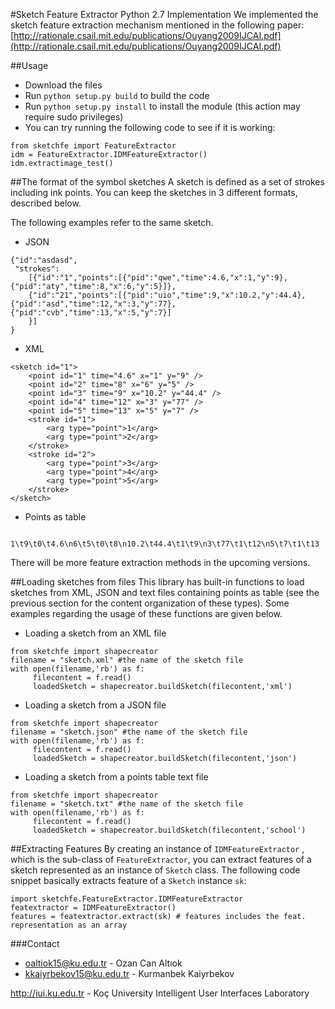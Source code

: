 #Sketch Feature Extractor Python 2.7 Implementation
We implemented the sketch feature extraction mechanism mentioned in the following paper:
[http://rationale.csail.mit.edu/publications/Ouyang2009IJCAI.pdf](http://rationale.csail.mit.edu/publications/Ouyang2009IJCAI.pdf)

##Usage
* Download the files
* Run ```python setup.py build``` to build the code
* Run ```python setup.py install``` to install the module (this action may require sudo privileges)
* You can try running the following code to see if it is working:

```
from sketchfe import FeatureExtractor
idm = FeatureExtractor.IDMFeatureExtractor()
idm.extractimage_test()
```

##The format of the symbol sketches
A sketch is defined as a set of strokes including ink points. You can keep the sketches in 3 different formats, described below.

The following examples refer to the same sketch.

* JSON
```
{"id":"asdasd",
 "strokes":
	[{"id":"1","points":[{"pid":"qwe","time":4.6,"x":1,"y":9},{"pid":"aty","time":8,"x":6,"y":5}]},
	{"id":"21","points":[{"pid":"uio","time":9,"x":10.2,"y":44.4},{"pid":"asd","time":12,"x":3,"y":77},{"pid":"cvb","time":13,"x":5,"y":7}]
	}]
}
```

* XML
```
<sketch id="1">
	<point id="1" time="4.6" x="1" y="9" />
	<point id="2" time="8" x="6" y="5" />
	<point id="3" time="9" x="10.2" y="44.4" />
	<point id="4" time="12" x="3" y="77" />
	<point id="5" time="13" x="5" y="7" />
	<stroke id="1">
		<arg type="point">1</arg>
		<arg type="point">2</arg>
	</stroke>
	<stroke id="2">
		<arg type="point">3</arg>
		<arg type="point">4</arg>
		<arg type="point">5</arg>
	</stroke>
</sketch>
```

* Points as table
```
    1\t9\t0\t4.6\n6\t5\t0\t8\n10.2\t44.4\t1\t9\n3\t77\t1\t12\n5\t7\t1\t13
```

There will be more feature extraction methods in the upcoming versions.

##Loading sketches from files
This library has built-in functions to load sketches from XML, JSON and text files containing points as table (see the previous section for the content organization of these types). Some examples regarding the usage of these functions are given below.

* Loading a sketch from an XML file
```
from sketchfe import shapecreator
filename = "sketch.xml" #the name of the sketch file
with open(filename,'rb') as f:
     filecontent = f.read()
     loadedSketch = shapecreator.buildSketch(filecontent,'xml')
```

* Loading a sketch from a JSON file
```
from sketchfe import shapecreator
filename = "sketch.json" #the name of the sketch file
with open(filename,'rb') as f:
     filecontent = f.read()
     loadedSketch = shapecreator.buildSketch(filecontent,'json')
```

* Loading a sketch from a points table text file
```
from sketchfe import shapecreator
filename = "sketch.txt" #the name of the sketch file
with open(filename,'rb') as f:
     filecontent = f.read()
     loadedSketch = shapecreator.buildSketch(filecontent,'school')
```

##Extracting Features
By creating an instance of `IDMFeatureExtractor` , which is the sub-class of `FeatureExtractor`, you can extract features of a sketch represented as an instance of `Sketch` class. The following code snippet basically extracts feature of a `Sketch` instance `sk`:

```
import sketchfe.FeatureExtractor.IDMFeatureExtractor
featextractor = IDMFeatureExtractor()
features = featextractor.extract(sk) # features includes the feat. representation as an array
```

###Contact
* oaltiok15@ku.edu.tr - Ozan Can Altıok
* kkaiyrbekov15@ku.edu.tr - Kurmanbek Kaiyrbekov

http://iui.ku.edu.tr - Koç University Intelligent User Interfaces Laboratory
